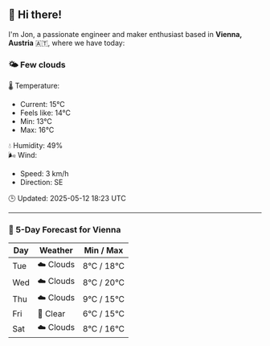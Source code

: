 ## 👋 Hi there!

I'm Jon, a passionate engineer and maker enthusiast based in **Vienna, Austria** 🇦🇹, where we have today:

### 🌤️ Few clouds 

🌡️ Temperature: 
* Current: 15°C
* Feels like: 14°C
* Min: 13°C 
* Max: 16°C  

💧 Humidity: 49%  
🌬️ Wind: 
* Speed: 3 km/h 
* Direction: SE  

🕒 Updated: 2025-05-12 18:23 UTC

---

### 📅 5-Day Forecast for Vienna

| Day | Weather | Min / Max |
|-----|---------|------------|
| Tue | ☁️ Clouds | 8°C / 18°C |
| Wed | ☁️ Clouds | 8°C / 20°C |
| Thu | ☁️ Clouds | 9°C / 15°C |
| Fri | 🌙 Clear | 6°C / 15°C |
| Sat | ☁️ Clouds | 8°C / 16°C |
